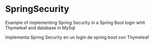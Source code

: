 # SpringSecurity
Example of implementing Spring Security in a Spring Boot login whit Thymeleaf and database in MySql


Implementa Spring Security en un login de spring boot con Thymeleaf
